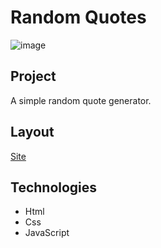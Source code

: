 # Random Quotes

![image](https://user-images.githubusercontent.com/65254818/111212445-5d3cc700-85ae-11eb-83c5-cbd7868f548f.png)

## Project
A simple random quote generator. 

## Layout
  [Site](https://random-quotessb.netlify.app/)
 ## Technologies
 * Html 
 * Css
 * JavaScript

